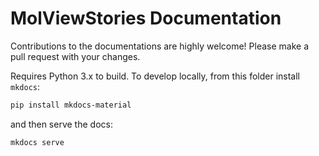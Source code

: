 # MolViewStories Documentation

Contributions to the documentations are highly welcome! Please make a pull request with your changes.

Requires Python 3.x to build. To develop locally, from this folder install `mkdocs`:

```bash
pip install mkdocs-material
```

and then serve the docs:

```
mkdocs serve
```
